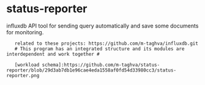 # status-reporter
influxdb API tool for sending query automatically and save some documents for monitoring. 

       related to these projects: https://github.com/m-taghva/influxdb.git
       # This program has an integrated structure and its modules are interdependent and work together #
      
       [workload schema]:https://github.com/m-taghva/status-reporter/blob/29d3ab7db1e96cae4eda1558af0fd54d33980cc3/status-reporter.png
       
